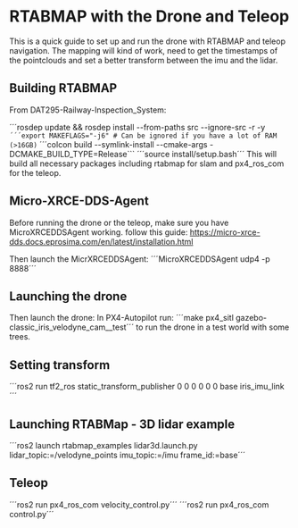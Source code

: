 # RTABMAP with the Drone and Teleop
This is a quick guide to set up and run the drone with RTABMAP and teleop navigation. The mapping will kind of work, need to get the timestamps of the pointclouds and set a better transform between the imu and the lidar. 
## Building RTABMAP
From DAT295-Railway-Inspection_System: 

´´´rosdep update && rosdep install --from-paths src --ignore-src -r -y```
´´´export MAKEFLAGS="-j6" # Can be ignored if you have a lot of RAM (>16GB)```
´´´colcon build --symlink-install --cmake-args -DCMAKE_BUILD_TYPE=Release```
´´´source install/setup.bash´´´
This will build all necessary packages including rtabmap for slam and px4_ros_com for the teleop. 


## Micro-XRCE-DDS-Agent
Before running the drone or the teleop, make sure you have MicroXRCEDDSAgent working. 
follow this guide: https://micro-xrce-dds.docs.eprosima.com/en/latest/installation.html 

Then launch the MicrXRCEDDSAgent:
´´´MicroXRCEDDSAgent udp4 -p 8888´´´


## Launching the drone
Then launch the drone: 
In PX4-Autopilot run:
´´´make px4_sitl gazebo-classic_iris_velodyne_cam__test´´´ to run the drone in a test world with some trees. 

## Setting transform 
´´´ros2 run tf2_ros static_transform_publisher 0 0 0 0 0 0 base iris_imu_link´´´

## Launching RTABMap - 3D lidar example
´´´ros2 launch rtabmap_examples lidar3d.launch.py lidar_topic:=/velodyne_points imu_topic:=/imu frame_id:=base´´´

## Teleop
´´´ros2 run px4_ros_com velocity_control.py´´´
´´´ros2 run px4_ros_com control.py´´´
